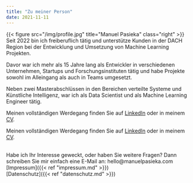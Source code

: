 ```yaml
---
title: "Zu meiner Person"
date: 2021-11-11
---
```


{{< figure src="/img/profile.jpg" title="Manuel Pasieka" class="right" >}}
Seit 2022 bin ich freiberuflich tätig und unterstütze Kunden in der DACH Region bei der Entwicklung und Umsetzung von Machine Learning Projekten.

Davor war ich mehr als 15 Jahre lang als Entwickler in verschiedenen Unternehmen, Startups und Forschungsinstituten tätig und habe Projekte sowohl im Alleingang als auch in Teams umgesetzt.

Neben zwei Masterabschlüssen in den Bereichen verteilte Systeme und Künstliche Intelligenz, war ich als Data Scientist und als Machine Learning Engineer tätig.

Meinen vollständigen Werdegang finden Sie auf [LinkedIn](https://linkedin.com/in/manuelpasieka) oder in meinem [CV](https://github.com/mapa17/CV/raw/master/Manuel_Pasieka.pdf).

Meinen vollständigen Werdegang finden Sie auf <a href="https://linkedin.com/in/manuelpasieka" target="_blank">LinkedIn</a> oder in meinem <a href="https://github.com/mapa17/CV/raw/master/Manuel_Pasieka.pdf" traget="_blank">CV</a>.

</br>
Habe ich Ihr Interesse geweckt, oder haben Sie weitere Fragen? Dann schreiben Sie mir einfach eine E-Mail an: hello@manuelpasieka.com

</br>
[Impressum]({{< ref "impressum.md" >}})

</br>
[Datenschutz]({{< ref "datenschutz.md" >}})

